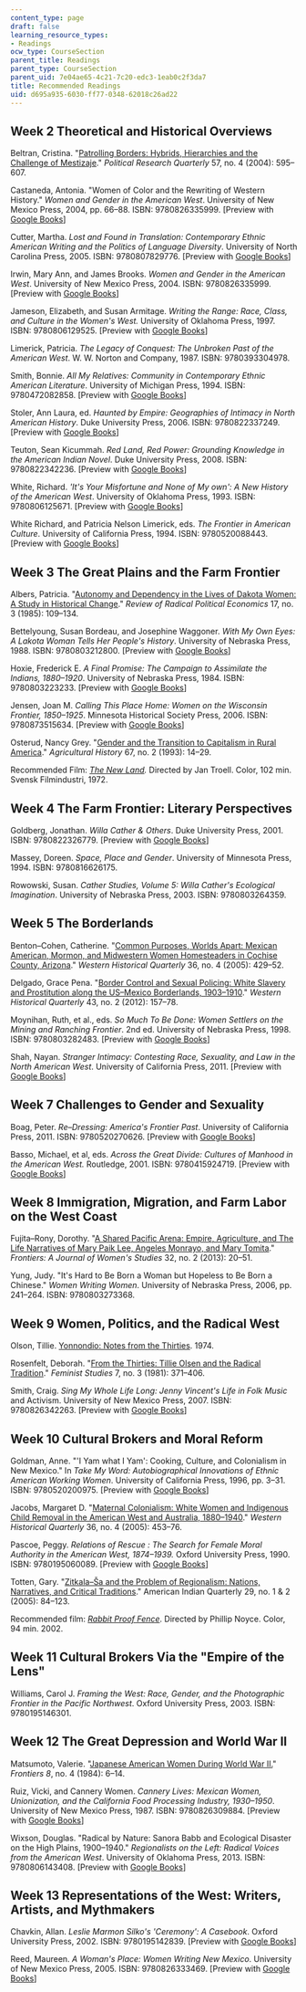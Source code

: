 ```yaml
---
content_type: page
draft: false
learning_resource_types:
- Readings
ocw_type: CourseSection
parent_title: Readings
parent_type: CourseSection
parent_uid: 7e04ae65-4c21-7c20-edc3-1eab0c2f3da7
title: Recommended Readings
uid: d695a935-6030-ff77-0348-62018c26ad22
---
```

## Week 2 Theoretical and Historical Overviews

Beltran, Cristina. "[Patrolling Borders: Hybrids, Hierarchies and the Challenge of Mestizaje](http://dx.doi.org/10.1177/106591290405700408)." *Political Research Quarterly* 57, no. 4 (2004): 595–607.

Castaneda, Antonia. "Women of Color and the Rewriting of Western History." *Women and Gender in the American West*. University of New Mexico Press, 2004, pp. 66–88. ISBN: 9780826335999. \[Preview with [Google Books](http://books.google.com/books?id=hNLwEt_htKkC&pg=PA66=onepage)\]

Cutter, Martha. *Lost and Found in Translation: Contemporary Ethnic American Writing and the Politics of Language Diversity*. University of North Carolina Press, 2005. ISBN: 9780807829776. \[Preview with [Google Books](http://books.google.com/books?id=Yr-mlSmwv-cC&pg=PAfrontcover)\]

Irwin, Mary Ann, and James Brooks. *Women and Gender in the American West*. University of New Mexico Press, 2004. ISBN: 9780826335999. \[Preview with [Google Books](http://books.google.com/books?id=hNLwEt_htKkC&pg=PAfrontcover)\]

Jameson, Elizabeth, and Susan Armitage. *Writing the Range: Race, Class, and Culture in the Women's West.* University of Oklahoma Press, 1997. ISBN: 9780806129525. \[Preview with [Google Books](http://books.google.com/books?id=WzBr2tJYgGoC&pg=PAfrontcover)\]

Limerick, Patricia. *The Legacy of Conquest: The Unbroken Past of the American West*. W. W. Norton and Company, 1987. ISBN: 9780393304978.

Smith, Bonnie. *All My Relatives: Community in Contemporary Ethnic American Literature*. University of Michigan Press, 1994. ISBN: 9780472082858. \[Preview with [Google Books](http://books.google.com/books?id=8sHrr6F8zbEC&pg=PAfrontcover)\]

Stoler, Ann Laura, ed. *Haunted by Empire: Geographies of Intimacy in North American History*. Duke University Press, 2006. ISBN: 9780822337249. \[Preview with [Google Books](http://books.google.com/books?id=LbI-sqf4nu0C&pg=PAfrontcover)\]

Teuton, Sean Kicummah. *Red Land, Red Power: Grounding Knowledge in the American Indian Novel*. Duke University Press, 2008. ISBN: 9780822342236. \[Preview with [Google Books](http://books.google.com/books?id=4uAgy0XsgMcC&pg=PAfrontcover)\]

White, Richard. *'It's Your Misfortune and None of My own': A New History of the American West*. University of Oklahoma Press, 1993. ISBN: 9780806125671. \[Preview with [Google Books](http://books.google.com/books?id=lCF8eIFe93cC&pg=PAfrontcover)\]

White Richard, and Patricia Nelson Limerick, eds. *The Frontier in American Culture*. University of California Press, 1994. ISBN: 9780520088443. \[Preview with [Google Books](http://books.google.com/books?id=ldgTWHwmMbEC&pg=PAfrontcover)\]

## Week 3 The Great Plains and the Farm Frontier

Albers, Patricia. "[Autonomy and Dependency in the Lives of Dakota Women: A Study in Historical Change](http://dx.doi.org/10.1177/048661348501700307)." *Review of Radical Political Economics* 17, no. 3 (1985): 109–134.

Bettelyoung, Susan Bordeau, and Josephine Waggoner. *With My Own Eyes: A Lakota Woman Tells Her People's History*. University of Nebraska Press, 1988. ISBN: 9780803212800. \[Preview with [Google Books](http://books.google.com/books?id=ZsPLQfefXDQC&pg=PAfrontcover)\]

Hoxie, Frederick E. *A Final Promise: The Campaign to Assimilate the Indians, 1880–1920*. University of Nebraska Press, 1984. ISBN: 9780803223233. \[Preview with [Google Books](http://books.google.com/books?id=5m-6V4dPvgQC&pg=PAfrontcover)\]

Jensen, Joan M. *Calling This Place Home: Women on the Wisconsin Frontier, 1850–1925*. Minnesota Historical Society Press, 2006. ISBN: 9780873515634. \[Preview with [Google Books](http://books.google.com/books?id=Rcd8NGg6PZQC&pg=PAfrontcover)\]

Osterud, Nancy Grey. "[Gender and the Transition to Capitalism in Rural America](http://www.jstor.org/stable/3744047)." *Agricultural History* 67, no. 2 (1993): 14–29.

Recommended Film: [*The New Land*](http://www.imdb.com/title/tt0069035/)*.* Directed by Jan Troell. Color, 102 min. Svensk Filmindustri, 1972.

## Week 4 The Farm Frontier: Literary Perspectives

Goldberg, Jonathan. *Willa Cather & Others*. Duke University Press, 2001. ISBN: 9780822326779. \[Preview with [Google Books](http://books.google.com/books?id=BcYGClatlowC&pg=PAfrontcover)\]

Massey, Doreen. *Space, Place and Gender*. University of Minnesota Press, 1994. ISBN: 9780816626175.

Rowowski, Susan. *Cather Studies, Volume 5: Willa Cather's Ecological Imagination*. University of Nebraska Press, 2003. ISBN: 9780803264359.

## Week 5 The Borderlands

Benton–Cohen, Catherine. "[Common Purposes, Worlds Apart: Mexican American, Mormon, and Midwestern Women Homesteaders in Cochise County, Arizona](http://connection.ebscohost.com/c/articles/19409031/common-purposes-worlds-apart-mexican-american-mormon-midwestern-women-homesteaders-cochise-county-arizona)." *Western Historical Quarterly* 36, no. 4 (2005): 429–52.

Delgado, Grace Pena. "[Border Control and Sexual Policing: White Slavery and Prostitution along the US–Mexico Borderlands, 1903–1910](http://www.jstor.org/stable/westhistquar.43.2.0157)." *Western Historical Quarterly* 43, no. 2 (2012): 157–78.

Moynihan, Ruth, et al., eds. *So Much To Be Done: Women Settlers on the Mining and Ranching Frontier*. 2nd ed. University of Nebraska Press, 1998. ISBN: 9780803282483. \[Preview with [Google Books](http://books.google.com/books?id=TYPUTRkQ1OgC&pg=PAfrontcover)\]

Shah, Nayan. *Stranger Intimacy: Contesting Race, Sexuality, and Law in the North American West*. University of California Press, 2011. \[Preview with [Google Books](http://books.google.com/books?id=ped_ZRa41AkC&pg=PAfrontcover)\]

## Week 7 Challenges to Gender and Sexuality

Boag, Peter. *Re–Dressing: America's Frontier Past*. University of California Press, 2011. ISBN: 9780520270626. \[Preview with [Google Books](http://books.google.com/books?id=Ykzbirfbl6sC&pg=PAfrontcover)\]

Basso, Michael, et al, eds. *Across the Great Divide: Cultures of Manhood in the American West.* Routledge, 2001. ISBN: 9780415924719. \[Preview with [Google Books](http://books.google.com/books?id=4n1z5kJK50UC&pg=PAfrontcover)\]

## Week 8 Immigration, Migration, and Farm Labor on the West Coast

Fujita–Rony, Dorothy. "[A Shared Pacific Arena: Empire, Agriculture, and The Life Narratives of Mary Paik Lee, Angeles Monrayo, and Mary Tomita](http://dx.doi.org/10.5250/fronjwomestud.34.2.0025)." *Frontiers: A Journal of Women's Studies* 32, no. 2 (2013): 20–51.

Yung, Judy. "It's Hard to Be Born a Woman but Hopeless to Be Born a Chinese." *Women Writing Women*. University of Nebraska Press, 2006, pp. 241–264. ISBN: 9780803273368.

## Week 9 Women, Politics, and the Radical West

Olson, Tillie. [Yonnondio: Notes from the Thirties](http://www.gradesaver.com/yonnondio-from-the-thirties). 1974.

Rosenfelt, Deborah. "[From the Thirties: Tillie Olsen and the Radical Tradition](http://www.jstor.org/stable/3177756)." *Feminist Studies* 7, no. 3 (1981): 371–406.

Smith, Craig. *Sing My Whole Life Long: Jenny Vincent's Life in Folk Music* and Activism. University of New Mexico Press, 2007. ISBN: 9780826342263. \[Preview with [Google Books](http://books.google.com/books?id=tt2Lch-AKAMC&pg=PAfrontcover)\]

## Week 10 Cultural Brokers and Moral Reform

Goldman, Anne. "'I Yam what I Yam': Cooking, Culture, and Colonialism in New Mexico." In *Take My Word: Autobiographical Innovations of Ethnic American Working Women*. University of California Press, 1996, pp. 3–31. ISBN: 9780520200975. \[Preview with [Google Books](http://books.google.com/books?id=NzFxA9QTrVUC&pg=PA3=onepage)\]

Jacobs, Margaret D. "[Maternal Colonialism: White Women and Indigenous Child Removal in the American West and Australia, 1880–1940](http://dx.doi.org/10.2307/25443236)." *Western Historical Quarterly* 36, no. 4 (2005): 453–76.

Pascoe, Peggy. *Relations of Rescue : The Search for Female Moral Authority in the American West, 1874–1939.* Oxford University Press, 1990. ISBN: 9780195060089. \[Preview with [Google Books](http://books.google.com/books?id=7YIxMpJR2QYC&pg=PAfrontcover)\]

Totten, Gary. "[Zitkala–Ša and the Problem of Regionalism: Nations, Narratives, and Critical Traditions](http://dx.doi.org/10.1353/aiq.2005.0070)." American Indian Quarterly 29, no. 1 & 2 (2005): 84–123.

Recommended film: [*Rabbit Proof Fence*](http://www.imdb.com/title/tt0252444/). Directed by Phillip Noyce. Color, 94 min. 2002.

## Week 11 Cultural Brokers Via the "Empire of the Lens"

Williams, Carol J. *Framing the West: Race, Gender, and the Photographic Frontier in the Pacific Northwest*. Oxford University Press, 2003. ISBN: 9780195146301.

## Week 12 The Great Depression and World War II

Matsumoto, Valerie. "[Japanese American Women During World War II.](http://www.jstor.org/stable/3346082)" *Frontiers 8*, no. 4 (1984): 6–14.

Ruiz, Vicki, and Cannery Women. *Cannery Lives: Mexican Women, Unionization, and the California Food Processing Industry, 1930–1950*. University of New Mexico Press, 1987. ISBN: 9780826309884. \[Preview with [Google Books](http://books.google.com/books?id=0UsiSSm1JWwC&pg=PAfrontcover)\]

Wixson, Douglas. "Radical by Nature: Sanora Babb and Ecological Disaster on the High Plains, 1900–1940." *Regionalists on the Left: Radical Voices from the American West*. University of Oklahoma Press, 2013. ISBN: 9780806143408. \[Preview with [Google Books](http://books.google.com/books?id=nMdZeP-6oGQC&pg=PA111=onepage)\]

## Week 13 Representations of the West: Writers, Artists, and Mythmakers

Chavkin, Allan. *Leslie Marmon Silko's 'Ceremony': A Casebook*. Oxford University Press, 2002. ISBN: 9780195142839. \[Preview with [Google Books](http://books.google.com/books?id=W2vCk1T1qxkC&pg=PAfrontcover)\]

Reed, Maureen. *A Woman's Place: Women Writing New Mexico*. University of New Mexico Press, 2005. ISBN: 9780826333469. \[Preview with [Google Books](http://books.google.com/books?id=nVgIbqD7POQC&pg=PAfrontcover)\]